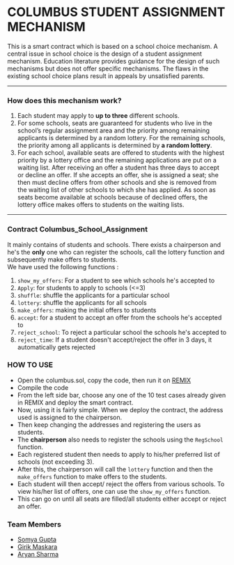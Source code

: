 # COLUMBUS STUDENT ASSIGNMENT MECHANISM

This is a smart contract which is based on a school choice mechanism. A central issue in school choice is the design of a student assignment mechanism. Education literature provides guidance for the design of such mechanisms but does not offer specific mechanisms. The flaws in the existing school choice plans result in appeals by unsatisfied parents.
<hr>

### How does this mechanism work?
1. Each student may apply to **up to three** different schools.
2. For some schools, seats are guaranteed for students who live in the school’s regular assignment area and the priority among remaining applicants is determined by a random lottery. For the remaining schools, the priority among all applicants is determined by **a random lottery**.
3. For each school, available seats are offered to students with the highest priority by a lottery office and the remaining applications are put on a waiting list. After receiving an offer a student has three days to accept or decline an offer. If she accepts an offer, she is assigned a seat; she then must decline offers from other schools and she is removed from the waiting list of other schools to which she has applied. As soon as seats become available at schools because of declined offers, the lottery office makes offers to students on the waiting lists.

<hr>

### Contract Columbus_School_Assignment
It mainly contains of students and schools. There exists a chairperson and he's the **only** one who can register the schools, call the lottery function and subsequently make offers to students.<br>
We have used the following functions :<br>
1. ` show_my_offers `: For a student to see which schools he's accepted to
2. ` Apply `: for students to apply to schools (<=3)
3. ` shuffle `: shuffle the applicants for a particular school 
4. ` lottery `: shuffle the applicants for all schools
5. ` make_offers `: making the initial offers to students
6. ` accept `: for a student to accept an offer from the schools he's accepted to
7. ` reject_school `: To reject a particular school the schools he's accepted to
8. ` reject_time `: If a student doesn't accept/reject the offer in 3 days, it automatically gets rejected

### HOW TO USE
* Open the columbus.sol, copy the code, then run it on [REMIX](https://remix.ethereum.org)
* Compile the code
* From the left side bar, choose any one of the 10 test cases already given in REMIX and deploy the smart contract.
* Now, using it is fairly simple. When we deploy the contract, the address used is assigned to the chairperson.
* Then keep changing the addresses and registering the users as students.
* The **chairperson** also needs to register the schools using the ` RegSchool ` function.
* Each registered student then needs to apply to his/her preferred list of schools (not exceeding 3).
* After this, the chairperson will call the ` lottery ` function and then the ` make_offers ` function to make offers to the students.
* Each student will then accept/ reject the offers from various schools. To view his/her list of offers, one can use the ` show_my_offers ` function.
* This can go on until all seats are filled/all students either accept or reject an offer.

### Team Members

- [Somya Gupta](https://github.com/SG-is-me)
- [Girik Maskara](https://github.com/girik5502)
- [Aryan Sharma](https://github.com/Aryans-20)